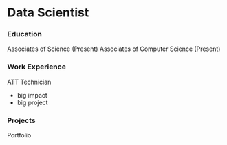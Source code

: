 # Data Scientist

### Education
Associates of Science (Present)
Associates of Computer Science (Present)

### Work Experience
ATT Technician
- big impact
- big project

### Projects
Portfolio
